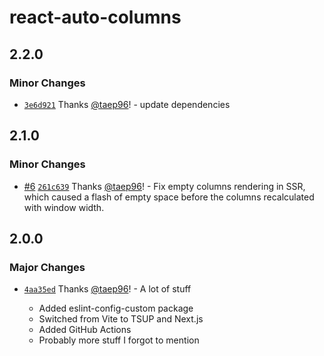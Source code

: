 # react-auto-columns

## 2.2.0

### Minor Changes

- [`3e6d921`](https://github.com/taep96/react-components/commit/3e6d9213066d87ec1d027a811e550bcae57a586e) Thanks [@taep96](https://github.com/taep96)! - update dependencies

## 2.1.0

### Minor Changes

- [#6](https://github.com/taep96/react-components/pull/6) [`261c639`](https://github.com/taep96/react-components/commit/261c63973010e2193d946ecf251244ea99367717) Thanks [@taep96](https://github.com/taep96)! - Fix empty columns rendering in SSR, which caused a flash of empty space before the columns recalculated with window width.

## 2.0.0

### Major Changes

- [`4aa35ed`](https://github.com/taep96/react-components/commit/4aa35ed372ad619c733b78c19057fd8653064773) Thanks [@taep96](https://github.com/taep96)! - A lot of stuff

  - Added eslint-config-custom package
  - Switched from Vite to TSUP and Next.js
  - Added GitHub Actions
  - Probably more stuff I forgot to mention
